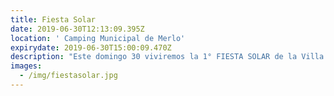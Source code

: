 ```yaml
---
title: Fiesta Solar
date: 2019-06-30T12:13:09.395Z
location: ' Camping Municipal de Merlo'
expirydate: 2019-06-30T15:00:09.470Z
description: "Este domingo 30 viviremos la 1° FIESTA SOLAR de la Villa de Merlo!!! Desde las 12 hs. los esperamos en el Camping Municipal, en el Rincón de Este, para disfrutar de la Feria de alimentos saludables\U0001F33F, tomar una cerveza artesanal, escuchar música, tomar una clase de yoga o hacerse unos masajes.\nHabrá telescopios para observar el cielo y stands de astrología y predicciones.\nSe podrá contemplar la pintura en vivo del \"Mural Eclipse Solar\", realizado por Verónica Elizondo.\nTambién podremos acercarnos a la \"Fogata de la Transformación\", para quemar los miedos y todo lo que queremos soltar para resurgir.\nLa Apertura a las 13 hs. estará a cargo de la banda de danza y percusión Mekoroké, y el cierre a las 17.30 hs con la música fusión de Mónada!\nTraigan su mantita y el mate para disfrutar en familia!! Entrada libre y gratuita !!"
images:
  - /img/fiestasolar.jpg
---
```


